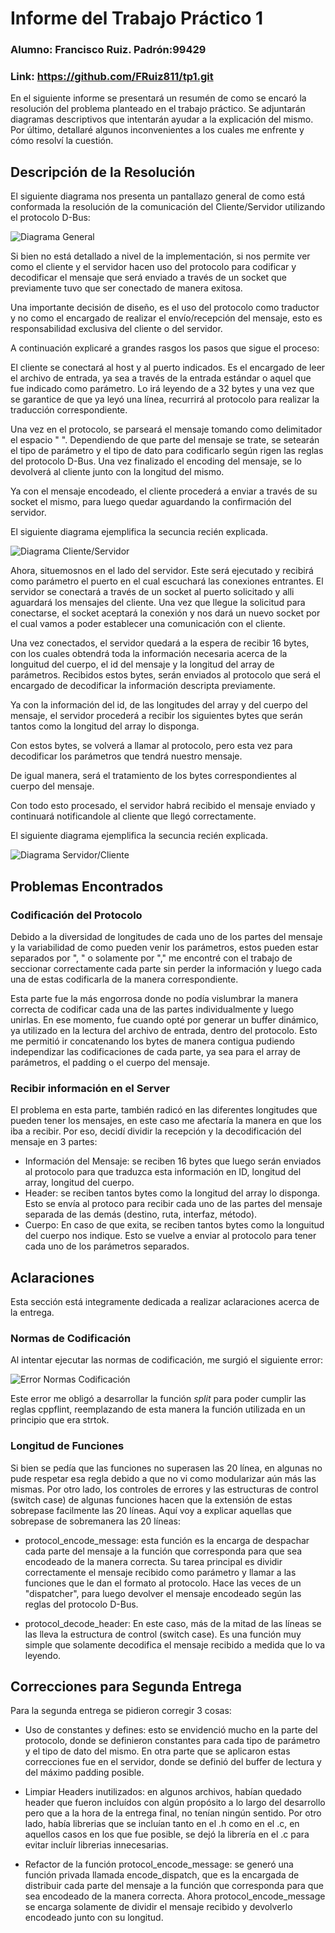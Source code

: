 # Informe del Trabajo Práctico 1
### Alumno: Francisco Ruiz. Padrón:99429
### Link: https://github.com/FRuiz811/tp1.git

En el siguiente informe se presentará un resumén de como se encaró la 
resolución del problema planteado en el trabajo práctico. Se adjuntarán 
diagramas descriptivos que intentarán ayudar a la explicación del mismo.
Por último, detallaré algunos inconvenientes a los cuales me enfrente y cómo 
resolví la cuestión.

## Descripción de la Resolución
El siguiente diagrama nos presenta un pantallazo general de como está 
conformada la resolución de la comunicación del Cliente/Servidor utilizando el 
protocolo D-Bus:

![Diagrama General](img/Diagrama_General.png)

Si bien no está detallado a nivel de la implementación, si nos permite ver 
como el cliente y el servidor hacen uso del protocolo para codificar y 
decodificar el mensaje que será enviado a través de un socket que previamente 
tuvo que ser conectado de manera exitosa.

Una importante decisión de diseño, es el uso del protocolo como traductor y no 
como el encargado de realizar el envío/recepción del mensaje, esto es 
responsabilidad exclusiva del cliente o del servidor.

A continuación explicaré a grandes rasgos los pasos que sigue el proceso:

El cliente se conectará al host y al puerto indicados. Es el encargado de leer
el archivo de entrada, ya sea a través de la entrada estándar o aquel que fue 
indicado como parámetro. Lo irá leyendo de a 32 bytes y una vez que se 
garantice de que ya leyó una línea, recurrirá al protocolo para realizar la 
traducción correspondiente.

Una vez en el protocolo, se parseará el mensaje tomando como delimitador el 
espacio " ". Dependiendo de que parte del mensaje se trate, se setearán el 
tipo de parámetro y el tipo de dato para codificarlo según rigen las reglas 
del protocolo D-Bus. Una vez finalizado el encoding del mensaje, se lo 
devolverá al cliente junto con la longitud del mismo.

Ya con el mensaje encodeado, el cliente procederá a enviar a través de su 
socket el mismo, para luego quedar aguardando la confirmación del servidor.

El siguiente diagrama ejemplifica la secuncia recién explicada.

![Diagrama Cliente/Servidor](img/Diagrama_Cliente_Servidor.png)

Ahora, situemosnos en el lado del servidor. Este será ejecutado y recibirá 
como parámetro el puerto en el cual escuchará las conexiones entrantes. 
El servidor se conectará a través de un socket al puerto solicitado y alli 
aguardará los mensajes del cliente. Una vez que llegue la solicitud para 
conectarse, el socket aceptará la conexión y nos dará un nuevo socket por el 
cual vamos a poder establecer una comunicación con el cliente.

Una vez conectados, el servidor quedará a la espera de recibir 16 bytes, con 
los cuales obtendrá toda la información necesaria acerca de la longuitud del 
cuerpo, el id del mensaje y la longitud del array de parámetros. Recibidos 
estos bytes, serán enviados al protocolo que será el encargado de decodificar 
la información descripta previamente.

Ya con la información del id, de las longitudes del array y del cuerpo del 
mensaje, el servidor procederá a recibir los siguientes bytes que serán tantos 
como la longitud del array lo disponga. 

Con estos bytes, se volverá a llamar al protocolo, pero esta vez para 
decodificar los parámetros que tendrá nuestro mensaje. 

De igual manera, será el tratamiento de los bytes correspondientes al cuerpo 
del mensaje. 

Con todo esto procesado, el servidor habrá recibido el mensaje enviado y 
continuará notificandole al cliente que llegó correctamente.

El siguiente diagrama ejemplifica la secuncia recién explicada.

![Diagrama Servidor/Cliente](img/Diagrama_Servidor_Cliente.png)


## Problemas Encontrados

### Codificación del Protocolo
Debido a la diversidad de longitudes de cada uno de los partes del mensaje y 
la variabilidad de como pueden venir los parámetros, estos pueden estar 
separados por ", " o solamente por "," me encontré con el trabajo de seccionar 
correctamente cada parte sin perder la información y luego cada una de estas 
codificarla de la manera correspondiente. 

Esta parte fue la más engorrosa donde no podía vislumbrar la manera correcta 
de codificar cada una de las partes individualmente y luego unirlas. En ese 
momento, fue cuando opté por generar un buffer dinámico, ya utilizado en la 
lectura del archivo de entrada, dentro del protocolo. Esto me permitió ir 
concatenando los bytes de manera contigua pudiendo independizar las 
codificaciones de cada parte, ya sea para el array de parámetros, el padding o 
el cuerpo del mensaje.

### Recibir información en el Server
El problema en esta parte, también radicó en las diferentes longitudes que 
pueden tener los mensajes, en este caso me afectaría la manera en que los iba 
a recibir. Por eso, decidí dividir la recepción y la decodificación del 
mensaje en 3 partes:

+ Información del Mensaje: se reciben 16 bytes que luego serán enviados al 
protocolo para que traduzca esta información en ID, longitud del array, 
longitud del cuerpo.
+ Header: se reciben tantos bytes como la longitud del array lo disponga. Esto 
se envía al protoco para recibir cada uno de las partes del mensaje separada 
de las demás (destino, ruta, interfaz, método).
+ Cuerpo: En caso de que exita, se reciben tantos bytes como la longuitud del 
cuerpo nos indique. Esto se vuelve a enviar al protocolo para tener cada uno 
de los parámetros separados.

## Aclaraciones
Esta sección está integramente dedicada a realizar aclaraciones acerca de la 
entrega.

### Normas de Codificación
Al intentar ejecutar las normas de codificación, me surgió el siguiente error:

![Error Normas Codificación](img/ErrorNormas.png)

Este error me obligó a desarrollar la función _split_ para poder cumplir las 
reglas cppflint, reemplazando de esta manera la función utilizada en un 
principio que era strtok.

### Longitud de Funciones

Si bien se pedía que las funciones no superasen las 20 línea, en algunas no 
pude respetar esa regla debido a que no vi como modularizar aún más las 
mismas. Por otro lado, los controles de errores y las estructuras de control   
(switch case) de algunas funciones hacen que la extensión de estas sobrepase 
facilmente las 20 líneas. Aquí voy a explicar aquellas que sobrepase de 
sobremanera las 20 líneas:


+ protocol_encode_message: esta función es la encarga de despachar cada parte 
del mensaje a la función que corresponda para que sea encodeado de la manera 
correcta. Su tarea principal es dividir correctamente el mensaje recibido como 
parámetro y llamar a las funciones que le dan el formato al protocolo. Hace 
las veces de un "dispatcher", para luego devolver el mensaje encodeado según 
las reglas del protocolo D-Bus.

+ protocol_decode_header: En este caso, más de la mitad de las líneas se las 
lleva la estructura de control (switch case). Es una función muy simple que 
solamente decodifica el mensaje recibido a medida que lo va leyendo.

## Correcciones para Segunda Entrega

Para la segunda entrega se pidieron corregir 3 cosas:

+ Uso de constantes y defines: esto se envidenció mucho en la parte del 
protocolo, donde se definieron constantes para cada tipo de parámetro y el 
tipo de dato del mismo. En otra parte que se aplicaron estas correcciones fue 
en el servidor, donde se definió del buffer de lectura y del máximo padding 
posible.

+ Limpiar Headers inutilizados: en algunos archivos, habían quedado header que 
fueron incluídos con algún propósito a lo largo del desarrollo pero que a la 
hora de la entrega final, no tenían ningún sentido. Por otro lado, había 
librerias que se incluían tanto en el .h como en el .c, en aquellos casos en 
los que fue posible, se dejó la librería en el .c para evitar incluír 
librerias innecesarias. 

+ Refactor de la función protocol_encode_message: se generó una función 
privada llamada encode_dispatch, que es la encargada de distribuir cada parte 
del mensaje a la función que corresponda para que sea encodeado de la manera 
correcta. Ahora protocol_encode_message se encarga solamente de dividir el mensaje recibido y devolverlo encodeado junto con su longitud.  